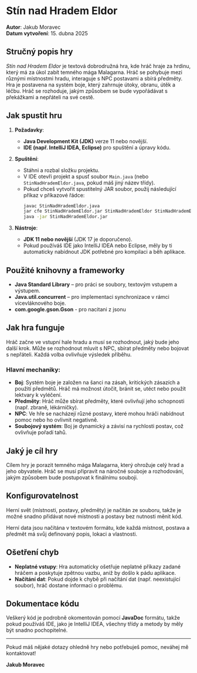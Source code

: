 # Stín nad Hradem Eldor

**Autor**: Jakub Moravec  
**Datum vytvoření**: 15. dubna 2025

## Stručný popis hry

*Stín nad Hradem Eldor* je textová dobrodružná hra, kde hráč hraje za hrdinu, který má za úkol zabít temného mága Malagarna. Hráč se pohybuje mezi různými místnostmi hradu, interaguje s NPC postavami a sbírá předměty. Hra je postavena na systém boje, který zahrnuje útoky, obranu, útěk a léčbu. Hráč se rozhoduje, jakým způsobem se bude vypořádávat s překážkami a nepřáteli na své cestě.

## Jak spustit hru

1. **Požadavky**:
    - **Java Development Kit (JDK)** verze 11 nebo novější.
    - **IDE (např. IntelliJ IDEA, Eclipse)** pro spuštění a úpravy kódu.

2. **Spuštění**:
    - Stáhni a rozbal složku projektu.
    - V IDE otevři projekt a spusť soubor `Main.java` (nebo `StinNadHrademEldor.java`, pokud máš jiný název třídy).
    - Pokud chceš vytvořit spustitelný JAR soubor, použij následující příkaz v příkazové řádce:
        ```bash
        javac StinNadHrademEldor.java
        jar cfe StinNadHrademEldor.jar StinNadHrademEldor StinNadHrademEldor.class
        java -jar StinNadHrademEldor.jar
        ```

3. **Nástroje**:
    - **JDK 11 nebo novější** (JDK 17 je doporučeno).
    - Pokud používáš IDE jako IntelliJ IDEA nebo Eclipse, měly by ti automaticky nabídnout JDK potřebné pro kompilaci a běh aplikace.

## Použité knihovny a frameworky

- **Java Standard Library** – pro práci se soubory, textovým vstupem a výstupem.
- **Java.util.concurrent** – pro implementaci synchronizace v rámci vícevláknového boje.
- **com.google.gson.Gson** - pro nacitani z jsonu

## Jak hra funguje

Hráč začne ve vstupní hale hradu a musí se rozhodnout, jaký bude jeho další krok. Může se rozhodnout mluvit s NPC, sbírat předměty nebo bojovat s nepřáteli. Každá volba ovlivňuje výsledek příběhu.

### Hlavní mechaniky:
- **Boj**: Systém boje je založen na šanci na zásah, kritických zásazích a použití předmětů. Hráč má možnost útočit, bránit se, utéct nebo použít lektvary k vyléčení.
- **Předměty**: Hráč může sbírat předměty, které ovlivňují jeho schopnosti (např. zbraně, lékárničky).
- **NPC**: Ve hře se nacházejí různé postavy, které mohou hráči nabídnout pomoc nebo ho ovlivnit negativně.
- **Soubojový systém**: Boj je dynamický a závisí na rychlosti postav, což ovlivňuje pořadí tahů.

## Jaký je cíl hry

Cílem hry je porazit temného mága Malagarna, který ohrožuje celý hrad a jeho obyvatele. Hráč se musí připravit na náročné souboje a rozhodování, jakým způsobem bude postupovat k finálnímu souboji.

## Konfigurovatelnost

Herní svět (místnosti, postavy, předměty) je načítán ze souboru, takže je možné snadno přidávat nové místnosti a postavy bez nutnosti měnit kód.

Herní data jsou načítána v textovém formátu, kde každá místnost, postava a předmět má svůj definovaný popis, lokaci a vlastnosti.

## Ošetření chyb

- **Neplatné vstupy**: Hra automaticky ošetřuje neplatné příkazy zadané hráčem a poskytuje zpětnou vazbu, aniž by došlo k pádu aplikace.
- **Načítání dat**: Pokud dojde k chybě při načítání dat (např. neexistující soubor), hráč dostane informaci o problému.

## Dokumentace kódu

Veškerý kód je podrobně okomentován pomocí **JavaDoc** formátu, takže pokud používáš IDE, jako je IntelliJ IDEA, všechny třídy a metody by měly být snadno pochopitelné.

---

Pokud máš nějaké dotazy ohledně hry nebo potřebuješ pomoc, neváhej mě kontaktovat!

**Jakub Moravec**
